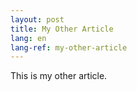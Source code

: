 ```yaml
---
layout: post
title: My Other Article
lang: en
lang-ref: my-other-article
---
```


This is my other article.